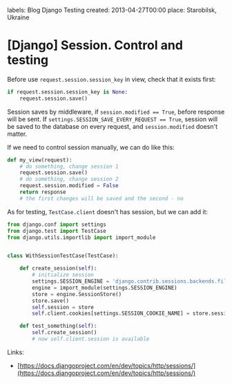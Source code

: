 labels: Blog
        Django
        Testing
created: 2013-04-27T00:00
place: Starobilsk, Ukraine

# [Django] Session. Control and testing

Before use ```request.session.session_key``` in view, check that it exists first:
```python
if request.session.session_key is None:
    request.session.save()
```

Session saves by middleware, if ```session.modified == True```, before response will be sent. If ```settings.SESSION_SAVE_EVERY_REQUEST == True```, session will be saved to the database on every request, and ```session.modified``` doesn't matter.

If we need to control session manually, we can do like this:
```python
def my_view(request):
    # do something, change session 1
    request.session.save()
    # do something, change session 2
    request.session.modified = False
    return response
    # the first changes will be saved and the second - no
```

As for testing, ```TestCase.client``` doesn't has session, but we can add it:
```python
from django.conf import settings
from django.test import TestCase
from django.utils.importlib import import_module


class WithSessionTestCase(TestCase):

    def create_session(self):
        # initialize session
        settings.SESSION_ENGINE = 'django.contrib.sessions.backends.file'
        engine = import_module(settings.SESSION_ENGINE)
        store = engine.SessionStore()
        store.save()
        self.session = store
        self.client.cookies[settings.SESSION_COOKIE_NAME] = store.session_key

    def test_something(self):
        self.create_session()
        # now self.client.session is available
```

Links:

- [https://docs.djangoproject.com/en/dev/topics/http/sessions/](https://docs.djangoproject.com/en/dev/topics/http/sessions/)
